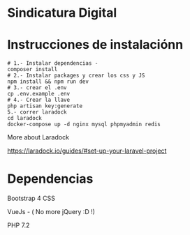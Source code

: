 # Sindicatura Digital

# Instrucciones de instalaciónn

```
# 1.- Instalar dependencias - 
composer install
# 2.- Instalar packages y crear los css y JS
npm install && npm run dev
# 3.- crear el .env 
cp .env.example .env
# 4.- Crear la llave 
php artisan key:generate
5.- correr laradock
cd laradock
docker-compose up -d nginx mysql phpmyadmin redis 
```

More about Laradock

https://laradock.io/guides/#set-up-your-laravel-project


# Dependencias
Bootstrap 4 CSS

VueJs -  ( No more jQuery :D !)

PHP 7.2
